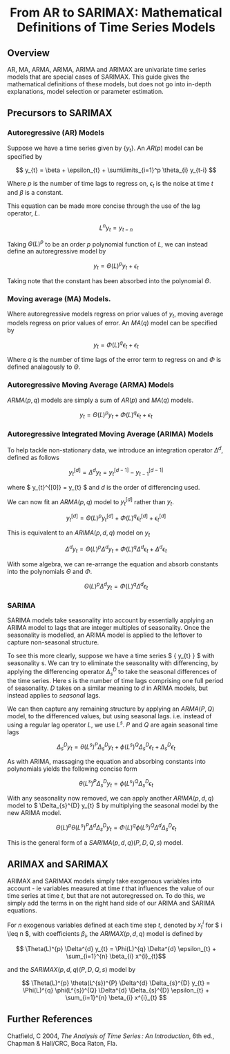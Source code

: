 # <center>From AR to SARIMAX: Mathematical Definitions of Time Series Models</center>

## Overview

AR, MA, ARMA, ARIMA, ARIMA and ARIMAX are univariate time series models that are special cases of SARIMAX. This guide gives the mathematical definitions of these models, but does not go into in-depth explanations, model selection or parameter estimation.

## Precursors to SARIMAX

### Autoregressive (AR) Models
Suppose we have a time series given by $\{ y_{t} \}$. An $AR(p)$ model can be specified by

$$ y_{t} = \beta + \epsilon_{t} + \sum\limits_{i=1}^p \theta_{i} y_{t-i} $$

Where $p$ is the number of time lags to regress on, $\epsilon_{t}$ is the noise at time $t$ and $\beta$ is a constant. 

This equation can be made more concise through the use of the lag operator, $L$.

$$L^{n} y_{t} = y_{t-n}$$

Taking $\Theta(L)^{p}$ to be an order $p$ polynomial function of $L$, we can instead define an autoregressive model by

$$ y_{t} = \Theta(L)^{p} y_{t} + \epsilon_{t}$$

Taking note that the constant has been absorbed into the polynomial $\Theta$.

### Moving average (MA) Models.
Where autoregressive models regress on prior values of $y_{t}$, moving average models regress on prior values of error. An $MA(q)$ model can be specified by

$$ y_{t} = \Phi(L)^{q} \epsilon_{t} + \epsilon_{t}$$

Where $q$ is the number of time lags of the error term to regress on and $\Phi$ is defined analagously to $\Theta$.

### Autoregressive Moving Average (ARMA) Models
$ARMA(p,q)$ models are simply a sum of $AR(p)$ and $MA(q)$ models.

$$ y_{t} = \Theta(L)^{p} y_{t} + \Phi(L)^{q} \epsilon_{t} + \epsilon_{t}$$

### Autoregressive Integrated Moving Average (ARIMA) Models
To help tackle non-stationary data, we introduce an integration operator $\Delta^{d}$, defined as follows

$$ y_{t}^{[d]} =\Delta^{d} y_{t} = y_{t}^{[d-1]} - y_{t-1}^{[d-1]} $$

where $ y_{t}^{[0]} = y_{t} $ and $d$ is the order of differencing used.

We can now fit an $ARMA(p, q)$ model to $y_{t}^{[d]}$ rather than $y_{t}$. 

$$ y_{t}^{[d]} = \Theta(L)^{p} y_{t}^{[d]} + \Phi(L)^{q} \epsilon_{t}^{[d]} + \epsilon_{t}^{[d]}$$

This is equivalent to an $ARIMA(p,d,q)$ model on $y_{t}$

$$ \Delta^{d} y_{t} = \Theta(L)^{p} \Delta^{d} y_{t} + \Phi(L)^{q} \Delta^{d} \epsilon_{t} + \Delta^{d} \epsilon_{t}$$

With some algebra, we can re-arrange the equation and absorb constants into the polynomials $\Theta$ and $\Phi$. 

$$ \Theta(L)^{p} \Delta^{d} y_{t} = \Phi(L)^{q} \Delta^{d} \epsilon_{t}$$

### SARIMA
SARIMA models take seasonality into account by essentially applying an ARIMA model to lags that are integer multiples of seasonality. Once the seasonality is modelled, an ARIMA model is applied to the leftover to capture non-seasonal structure.

To see this more clearly, suppose we have a time series $ \{ y_{t} \} $ with seasonality s. We can try to eliminate the seasonality with differencing, by applying the differencing operator $\Delta_{s}^{D}$ to take the seasonal differences of the time series. Here $s$ is the number of time lags comprising one full period of seasonality. $D$ takes on a similar meaning to $d$ in ARIMA models, but instead applies to *seasonal* lags.

We can then capture any remaining structure by applying an $ARMA(P, Q)$ model, to the differenced values, but using seasonal lags. i.e. instead of using a regular lag operator $L$, we use $L^{s}$. $P$ and $Q$ are again seasonal time lags

$$ \Delta_{s}^{D} y_{t} = \theta(L^{s})^{P} \Delta_{s}^{D} y_{t} + \phi(L^{s})^{Q} \Delta_{s}^{D} \epsilon_{t} + \Delta_{s}^{D} \epsilon_{t} $$

As with ARIMA, massaging the equation and absorbing constants into polynomials yields the following concise form

$$ \theta(L^{s})^{P} \Delta_{s}^{D} y_{t} =  \phi(L^{s})^{Q} \Delta_{s}^{D} \epsilon_{t} $$

With any seasonality now removed, we can apply another $ARIMA(p, d, q)$ model to $ \Delta_{s}^{D} y_{t} $ by multiplying the seasonal model by the new ARIMA model.

$$ \Theta(L)^{p} \theta(L^{s})^{P} \Delta^{d} \Delta_{s}^{D} y_{t} = \Phi(L)^{q} \phi(L^{s})^{Q} \Delta^{d} \Delta_{s}^{D} \epsilon_{t}$$

This is the general form of a $SARIMA(p, d, q)(P, D, Q, s)$ model.

## ARIMAX and SARIMAX

ARIMAX and SARIMAX models simply take exogenous variables into account - ie variables measured at time $t$ that influences the value of our time series at time $t$, but that are not autoregressed on. To do this, we simply add the terms in on the right hand side of our ARIMA and SARIMA equations.

For $n$ exogenous variables defined at each time step $t$, denoted by  $x_{t}^{i}$ for $ i \leq n $, with coefficients $\beta_{i}$, the $ARIMAX(p, d, q)$ model is defined by

$$ \Theta(L)^{p} \Delta^{d} y_{t} = \Phi(L)^{q} \Delta^{d} \epsilon_{t} + \sum_{i=1}^{n} \beta_{i} x^{i}_{t}$$

and the $SARIMAX(p, d, q)(P, D, Q, s)$ model by

$$ \Theta(L)^{p} \theta(L^{s})^{P} \Delta^{d} \Delta_{s}^{D} y_{t} = \Phi(L)^{q} \phi(L^{s})^{Q} \Delta^{d} \Delta_{s}^{D} \epsilon_{t} + \sum_{i=1}^{n} \beta_{i} x^{i}_{t} $$

## Further References

Chatfield, C 2004, *The Analysis of Time Series : An Introduction*, 6th ed., Chapman & Hall/CRC, Boca Raton, Fla.
